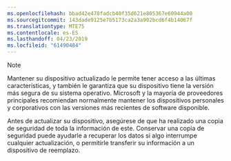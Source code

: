 ```yaml
---
ms.openlocfilehash: bbad42e478fadcb40f35d621e805367e60944a00
ms.sourcegitcommit: 143dade9125e7b5173ca2a3a902bcd6f4b14067f
ms.translationtype: MTE75
ms.contentlocale: es-ES
ms.lasthandoff: 04/23/2019
ms.locfileid: "61490484"
---
```

  > [!NOTE]
  > Mantener su dispositivo actualizado le permite tener acceso a las últimas características, y también le garantiza que su dispositivo tiene la versión más segura de su sistema operativo. Microsoft y la mayoría de proveedores principales recomiendan normalmente mantener los dispositivos personales y corporativos con las versiones más recientes de software disponible.

Antes de actualizar su dispositivo, asegúrese de que ha realizado una copia de seguridad de toda la información de este. Conservar una copia de seguridad puede ayudarle a recuperar los datos si algo interrumpe cualquier actualización, o permitirle transferir su información a un dispositivo de reemplazo. 
